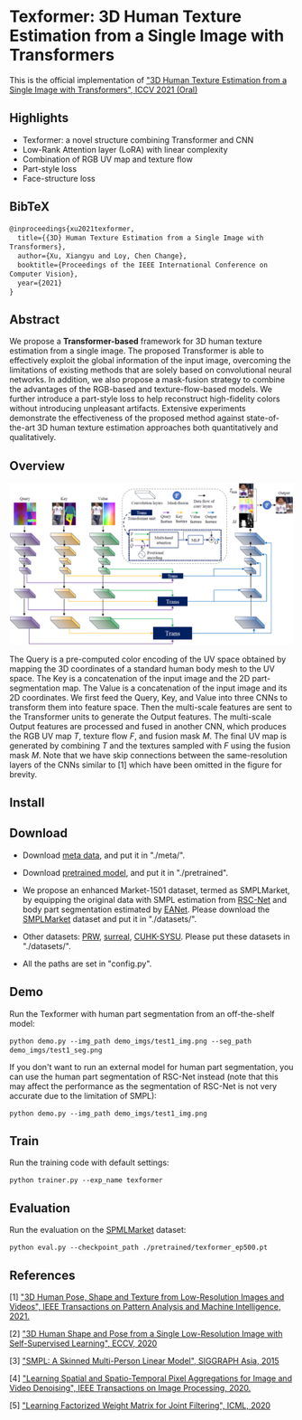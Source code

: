 # Texformer: 3D Human Texture Estimation from a Single Image with Transformers
This is the official implementation of ["3D Human Texture Estimation from a Single Image with Transformers", ICCV 2021 (Oral)]()


## Highlights
* Texformer: a novel structure combining Transformer and CNN
* Low-Rank Attention layer (LoRA) with linear complexity
* Combination of RGB UV map and texture flow
* Part-style loss
* Face-structure loss


## BibTeX
```
@inproceedings{xu2021texformer,
  title={{3D} Human Texture Estimation from a Single Image with Transformers},
  author={Xu, Xiangyu and Loy, Chen Change},
  booktitle={Proceedings of the IEEE International Conference on Computer Vision},
  year={2021}
}
```


## Abstract
We propose a <b>Transformer-based</b> framework for 3D human texture estimation from a single image. The proposed Transformer is able to effectively exploit the global information of the input image, overcoming the limitations of existing methods that are solely based on convolutional neural networks. In addition, we also propose a mask-fusion strategy to combine the advantages of the RGB-based and texture-flow-based models. We further introduce a part-style loss to help reconstruct high-fidelity colors without introducing unpleasant artifacts. Extensive experiments demonstrate the effectiveness of the proposed method against state-of-the-art 3D human texture estimation approaches both quantitatively and qualitatively.


## Overview
<img src='github_imgs/overview.png' alt='Overview of Texformer' />

The Query is a pre-computed color encoding of the UV space obtained by mapping the 3D coordinates of a standard human body mesh to the UV space. The Key is a concatenation of the input image and the 2D part-segmentation map. The Value is a concatenation of the input image and its 2D coordinates. We first feed the Query, Key, and Value into three CNNs to transform them into feature space. Then the multi-scale features are sent to the Transformer units to generate the Output features. The multi-scale Output features are processed and fused in another CNN, which produces the RGB UV map <i>T</i>, texture flow <i>F</i>, and fusion mask <i>M</i>. The final UV map is generated by combining <i>T</i> and the textures sampled with <i>F</i> using the fusion mask <i>M</i>. Note that we have skip connections between the same-resolution layers of the CNNs similar to [1] which have been omitted in the figure for brevity.

## Install


## Download
* Download [meta data](), and put it in "./meta/".

* Download [pretrained model](), and put it in "./pretrained".

* We propose an enhanced Market-1501 dataset, termed as SMPLMarket, by equipping the original data with SMPL estimation from [RSC-Net]() and body part segmentation estimated by [EANet](). 
Please download the [SMPLMarket]() dataset and put it in "./datasets/". 

* Other datasets: [PRW](), [surreal](), [CUHK-SYSU]().
Please put these datasets in "./datasets/".

* All the paths are set in "config.py".

## Demo
Run the Texformer with human part segmentation from an off-the-shelf model:
```
python demo.py --img_path demo_imgs/test1_img.png --seg_path demo_imgs/test1_seg.png
```

If you don't want to run an external model for human part segmentation, you can use the human part segmentation of RSC-Net instead (note that this may affect the performance as the segmentation of RSC-Net is not very accurate due to the limitation of SMPL):
```
python demo.py --img_path demo_imgs/test1_img.png
```

## Train
Run the training code with default settings:
```
python trainer.py --exp_name texformer
```

## Evaluation
Run the evaluation on the [SPMLMarket]() dataset:
```
python eval.py --checkpoint_path ./pretrained/texformer_ep500.pt
```


## References
[1] ["3D Human Pose, Shape and Texture from Low-Resolution Images and Videos", IEEE Transactions on Pattern Analysis and Machine Intelligence, 2021.](https://arxiv.org/abs/2103.06498)

[2] ["3D Human Shape and Pose from a Single Low-Resolution Image with Self-Supervised Learning", ECCV, 2020](https://arxiv.org/abs/2007.13666)

[3] ["SMPL: A Skinned Multi-Person Linear Model", SIGGRAPH Asia, 2015](https://files.is.tue.mpg.de/black/papers/SMPL2015.pdf)

[4] ["Learning Spatial and Spatio-Temporal Pixel Aggregations for Image and Video Denoising", IEEE Transactions on Image Processing, 2020.](https://arxiv.org/abs/2101.10760)

[5] ["Learning Factorized Weight Matrix for Joint Filtering", ICML, 2020](http://proceedings.mlr.press/v119/xu20f.html)

